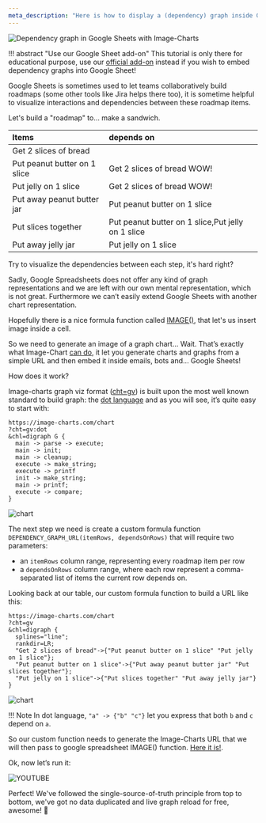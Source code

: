 ```yaml
---
meta_description: "Here is how to display a (dependency) graph inside Google Sheets thanks to Image-Charts API."
---
```

<!-- How to setup a dependency graph in Google Sheets -->

![Dependency graph in Google Sheets with Image-Charts](assets/dependency-graph-in-google-sheets-with-image-charts.png)

!!! abstract "Use our Google Sheet add-on"
    This tutorial is only there for educational purpose, use our [official  add-on](https://chrome.google.com/webstore/detail/bainjkfkhoipphfdlnlcnoddiggamjpd/) instead if you wish to embed dependency graphs into Google Sheet!


Google Sheets is sometimes used to let teams collaboratively build roadmaps (some other tools like Jira helps there too), it is sometime helpful to visualize interactions and dependencies between these roadmap items.

Let's build a "roadmap" to... make a sandwich.

Items | depends on
:---- |:---------
Get 2 slices of bread |
Put peanut butter on 1 slice | Get 2 slices of bread WOW!
Put jelly on 1 slice | Get 2 slices of bread WOW!
Put away peanut butter jar | Put peanut butter on 1 slice
Put slices together | Put peanut butter on 1 slice,Put jelly on 1 slice
Put away jelly jar | Put jelly on 1 slice

Try to visualize the dependencies between each step, it's hard right?

Sadly, Google Spreadsheets does not offer any kind of graph representations and we are left with our own mental representation, which is not great. Furthermore we can’t easily extend Google Sheets with another chart representation.

Hopefully there is a nice formula function called [IMAGE()](https://support.google.com/docs/answer/3093333?hl=en), that let's us insert image inside a cell.

So we need to generate an image of a graph chart... Wait. That’s exactly what Image-Chart [can do](/graph-viz-charts), it let you generate charts and graphs from a simple URL and then embed it inside emails, bots and... Google Sheets!

How does it work?

Image-charts graph viz format ([cht=gv](/graph-viz-charts/#chart-types)) is built upon the most well known standard to build graph: the [dot language](http://bit.ly/2OpHwtW) and as you will see, it’s quite easy to start with:

```
https://image-charts.com/chart
?cht=gv:dot
&chl=digraph G {
  main -> parse -> execute;
  main -> init;
  main -> cleanup;
  execute -> make_string;
  execute -> printf
  init -> make_string;
  main -> printf;
  execute -> compare;
}
```

![chart](https://image-charts.com/chart?cht=gv&chl=digraph%20G%20{%20main%20-%3E%20parse%20-%3E%20execute;%20main%20-%3E%20init;%20main%20-%3E%20cleanup;%20execute%20-%3E%20make_string;%20execute%20-%3E%20printf%20init%20-%3E%20make_string;%20main%20-%3E%20printf;%20execute%20-%3E%20compare;%20})

The next step we need is create a custom formula function `DEPENDENCY_GRAPH_URL(itemRows, dependsOnRows)` that will require two parameters:

- an `itemRows` column range, representing every roadmap item per row
- a `dependsOnRows` column range, where each row represent a comma-separated list of items the current row depends on.

Looking back at our table, our custom formula function to build a URL like this:

```
https://image-charts.com/chart
?cht=gv
&chl=digraph {
  splines="line";
  rankdir=LR;
  "Get 2 slices of bread"->{"Put peanut butter on 1 slice" "Put jelly on 1 slice"};
  "Put peanut butter on 1 slice"->{"Put away peanut butter jar" "Put slices together"};
  "Put jelly on 1 slice"->{"Put slices together" "Put away jelly jar"}
}
```

![chart](https://image-charts.com/chart?cht=gv&chl=digraph%20%7Bsplines%3D%22line%22%3Brankdir%3DLR%3B%22Get%202%20slices%20of%20bread%22-%3E%7B%22Put%20peanut%20butter%20on%201%20slice%22%20%22Put%20jelly%20on%201%20slice%22%7D%3B%22Put%20peanut%20butter%20on%201%20slice%22-%3E%7B%22Put%20away%20peanut%20butter%20jar%22%20%22Put%20slices%20together%22%7D%3B%22Put%20jelly%20on%201%20slice%22-%3E%7B%22Put%20slices%20together%22%20%22Put%20away%20jelly%20jar%22%7D%7D)

!!! Note
    In dot language, `"a" -> {"b" "c"}` let you express that both `b` and `c` depend on `a`.

So our custom function needs to generate the Image-Charts URL that we will then pass to google spreadsheet IMAGE() function. [Here it is!](https://github.com/image-charts/google-sheets-add-on-dependency-graph/blob/master/main.js#L13).

Ok, now let’s run it:

![YOUTUBE](#2T6oHo7FVdI)

<script>
Array.prototype.slice.call(document.querySelectorAll('img[alt="YOUTUBE"]')).forEach(function(el){
var p;
var id = (p = el.src.split('#'), p[p.length - 1])
var iframe = document.createElement('iframe');
iframe.style = 'width: 100%;height: 450px;border:0px;'
iframe.frameborder = 0;
iframe.allowfullscreen = true;
iframe.src = 'https://www.youtube.com/embed/' + id + '?rel=0&amp;showinfo=0';
el.replaceWith(iframe)
});
</script>

Perfect! We've followed the single-source-of-truth principle from top to bottom, we've got no data duplicated and live graph reload for free, awesome! 🚀
